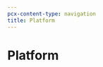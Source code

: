 ```yaml
---
pcx-content-type: navigation
title: Platform
---
```


# Platform

<DirectoryListing path="/platform" />